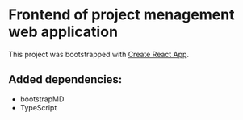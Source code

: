 # Frontend of project menagement web application

This project was bootstrapped with [Create React App](https://github.com/facebook/create-react-app).

## Added dependencies:
- bootstrapMD
- TypeScript